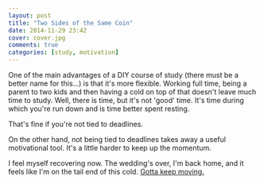 ```yaml
---
layout: post
title: "Two Sides of the Same Coin"
date: 2014-11-29 23:42
cover: cover.jpg
comments: true
categories: [study, motivation]
---
```

One of the main advantages of a DIY course of study (there must be a better name for this...) is that it's more flexible.  Working full time, being a parent to two kids and then having a cold on top of that doesn't leave much time to study.  Well, there is time, but it's not 'good' time.  It's time during which you're run down and is time better spent resting.

That's fine if you're not tied to deadlines.

On the other hand, not being tied to deadlines takes away a useful motivational tool.  It's a little harder to keep up the momentum.

I feel myself recovering now.  The wedding's over, I'm back home, and it feels like I'm on the tail end of this cold.  [Gotta keep moving.](https://www.youtube.com/watch?v=Y2KgiFh15FM)
